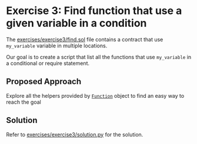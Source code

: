 # Exercise 3: Find function that use a given variable in a condition

The [exercises/exercise3/find.sol](https://github.com/crytic/building-secure-contracts/tree/master/program-analysis/slither/exercises/exercise3/find.sol) file contains a contract that use `my_variable` variable in multiple locations.

Our goal is to create a script that list all the functions that use `my_variable` in a conditional or require statement.

## Proposed Approach

Explore all the helpers provided by [`Function`](https://github.com/crytic/slither/blob/master/slither/core/declarations/function.py) object to find an easy way to reach the goal

## Solution

Refer to [exercises/exercise3/solution.py](https://github.com/crytic/building-secure-contracts/tree/master/program-analysis/slither/exercises/exercise3/solution.py) for the solution.
